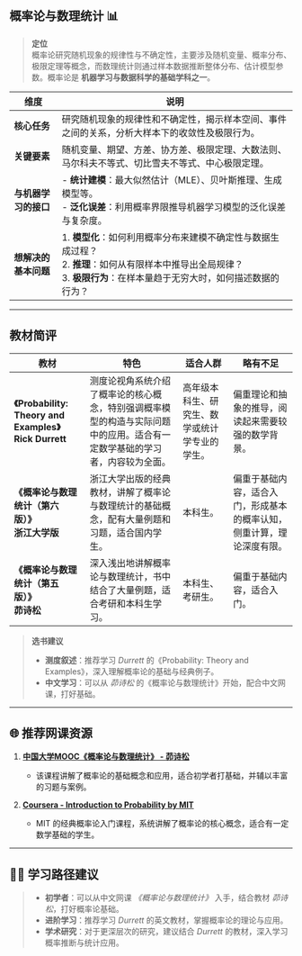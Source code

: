## 概率论与数理统计 📊

> **定位**  
> 概率论研究随机现象的规律性与不确定性，主要涉及随机变量、概率分布、极限定理等概念，而数理统计则通过样本数据推断整体分布、估计模型参数。概率论是 **机器学习与数据科学的基础学科之一**。

| 维度 | 说明 |
|------|------|
| **核心任务** | 研究随机现象的规律性和不确定性，揭示样本空间、事件之间的关系，分析大样本下的收敛性及极限行为。 |
| **关键要素** | 随机变量、期望、方差、协方差、极限定理、大数法则、马尔科夫不等式、切比雪夫不等式、中心极限定理。 |
| **与机器学习的接口** | - **统计建模**：最大似然估计（MLE）、贝叶斯推理、生成模型等。<br> - **泛化误差**：利用概率界限推导机器学习模型的泛化误差与复杂度。 |
| **想解决的基本问题** | 1. **模型化**：如何利用概率分布来建模不确定性与数据生成过程？<br>2. **推理**：如何从有限样本中推导出全局规律？<br>3. **极限行为**：在样本量趋于无穷大时，如何描述数据的行为？ |

---

## 教材简评

| 教材 | 特色 | 适合人群 | 略有不足 |
|------|------|----------|----------|
| **《Probability: Theory and Examples》<br>Rick Durrett** | 测度论视角系统介绍了概率论的核心概念，特别强调概率模型的构造与实际问题中的应用。适合有一定数学基础的学习者，内容较为全面。 | 高年级本科生、研究生、数学或统计学专业的学生。 | 偏重理论和抽象的推导，阅读起来需要较强的数学背景。 |
| **《概率论与数理统计（第六版）》<br>浙江大学版** | 浙江大学出版的经典教材，讲解了概率论与数理统计的基础概念，配有大量例题和习题，适合国内学生。 | 本科生。 | 偏重于基础内容，适合入门，形成基本的概率认知，侧重计算，理论深度有限。 |
| **《概率论与数理统计（第五版）》<br>茆诗松** | 深入浅出地讲解概率论与数理统计，书中结合了大量例题，适合考研和本科生学习。 | 本科生、考研生。 | 偏重于基础内容，适合入门。 |

> **选书建议**  
> - **测度叙述**：推荐学习 *Durrett* 的《Probability: Theory and Examples》，深入理解概率论的基础与经典例子。  
> - **中文学习**：可以从 *茆诗松* 的《概率论与数理统计》开始，配合中文网课，打好基础。  


---

## 🌐 推荐网课资源

1. **[中国大学MOOC《概率论与数理统计》 - 茆诗松](https://www.icourse163.org/course/ECNU-1002522002)**  
   - 该课程讲解了概率论的基础概念和应用，适合初学者打基础，并辅以丰富的习题与案例。

2. **[Coursera - Introduction to Probability by MIT](https://www.coursera.org/learn/introduction-to-probability)**  
   - MIT 的经典概率论入门课程，系统讲解了概率论的核心概念，适合有一定数学基础的学生。

---

## 🧑‍🏫 学习路径建议

> - **初学者**：可以从中文网课 *《概率论与数理统计》* 入手，结合教材 *茆诗松*，打好概率论基础。  
> - **进阶学习**：推荐学习 *Durrett* 的英文教材，掌握概率论的理论与应用。  
> - **学术研究**：对于更深层次的研究，建议结合 *Durrett* 的教材，深入学习概率推断与统计应用。
